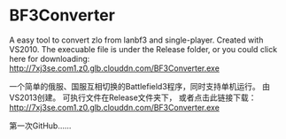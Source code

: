 # BF3Converter
A easy tool to convert zlo from lanbf3 and single-player.
Created with VS2010.
The execuable file is under the Release folder,
or you could click here for downloading: http://7xj3se.com1.z0.glb.clouddn.com/BF3Converter.exe

一个简单的俄服、国服互相切换的Battlefield3程序，同时支持单机运行。
由VS2013创建。
可执行文件在Release文件夹下，
或者点击此链接下载：http://7xj3se.com1.z0.glb.clouddn.com/BF3Converter.exe

第一次GitHub……


